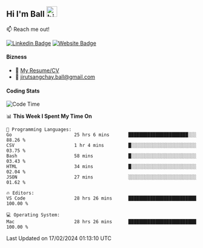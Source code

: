 ## Hi I'm Ball <img src="https://user-images.githubusercontent.com/1303154/88677602-1635ba80-d120-11ea-84d8-d263ba5fc3c0.gif" width="28px" height="28px" alt="hi">
 
:mailbox: Reach me out!

[![Linkedin Badge](https://img.shields.io/badge/-Jirut-0e76a8?style=flat&labelColor=0e76a8&logo=linkedin&logoColor=white)](https://www.linkedin.com/in/jirut-sangchay-338370251)
[![Website Badge](https://img.shields.io/badge/Website-184aa8?logo=website&logoColor=)](https://resume-jirut.web.app)

<!-- TODO: Add last video link -->
#### Bizness
- :paperclip: [My Resume/CV](https://github.com/Jirut01/Jirut01/blob/main/resume_jirut.pdf)
- :email: jirutsangchay.ball@gmail.com

#### Coding Stats


<!--START_SECTION:waka-->
![Code Time](http://img.shields.io/badge/Code%20Time-825%20hrs%2050%20mins-blue)

📊 **This Week I Spent My Time On** 

```text
💬 Programming Languages: 
Go                       25 hrs 6 mins       ██████████████████████░░░   88.26 % 
CSV                      1 hr 4 mins         █░░░░░░░░░░░░░░░░░░░░░░░░   03.75 % 
Bash                     58 mins             █░░░░░░░░░░░░░░░░░░░░░░░░   03.43 % 
HTML                     34 mins             █░░░░░░░░░░░░░░░░░░░░░░░░   02.04 % 
JSON                     27 mins             ░░░░░░░░░░░░░░░░░░░░░░░░░   01.62 % 

🔥 Editors: 
VS Code                  28 hrs 26 mins      █████████████████████████   100.00 % 

💻 Operating System: 
Mac                      28 hrs 26 mins      █████████████████████████   100.00 % 
```


 Last Updated on 17/02/2024 01:13:10 UTC
<!--END_SECTION:waka-->
